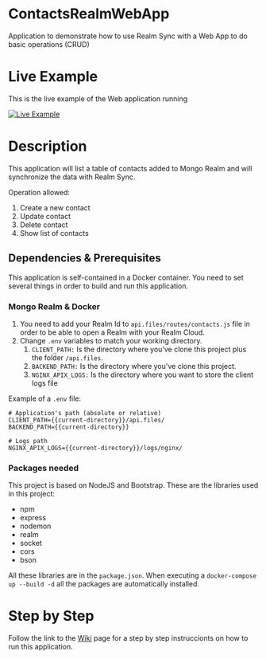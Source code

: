 # ContactsRealmWebApp
Application to demonstrate how to use Realm Sync with a Web App to do basic operations (CRUD)

# Live Example
This is the live example of the Web application running

[![Live Example](https://i.imgur.com/uPOxt73.gif)](https://i.imgur.com/uPOxt73.gif)

# Description

This application will list a table of contacts added to Mongo Realm and will synchronize the data with Realm Sync.

Operation allowed:

1. Create a new contact
2. Update contact 
3. Delete contact
4. Show list of contacts

## Dependencies & Prerequisites 

This application is self-contained in a Docker container. You need to set several things in order to build and run this application.

### Mongo Realm & Docker

1. You need to add your Realm Id to `api.files/routes/contacts.js` file in order to be able to open a Realm with your Realm Cloud.
2. Change `.env` variables to match your working directory.
   1. `CLIENT_PATH:` Is the directory where you've clone this project plus the folder `/api.files`.
   2. `BACKEND_PATH:` Is the directory where you've clone this project.
   3. `NGINX_APIX_LOGS:` Is the directory where you want to store the client logs file

Example of a `.env` file:
```
# Application's path (absolute or relative)
CLIENT_PATH={{current-directory}}/api.files/
BACKEND_PATH={{current-directory}}

# Logs path
NGINX_APIX_LOGS={{current-directory}}/logs/nginx/
```

### Packages needed 

This project is based on NodeJS and Bootstrap. These are the libraries used in this project:

- npm
- express
- nodemon
- realm
- socket
- cors
- bson

All these libraries are in the `package.json`. 
When executing a `docker-compose up --build -d` all the packages are automatically installed.

# Step by Step

Follow the link to the [Wiki](https://github.com/josmanperez/ContactsRealmWebApp/wiki) page for a step by step instruccionts on how to run this application.   